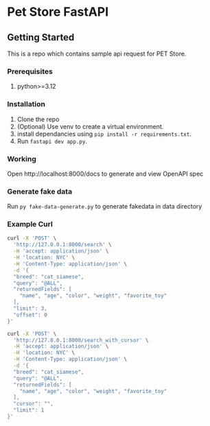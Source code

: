 # Pet Store FastAPI

## Getting Started

This is a repo which contains sample api request for PET Store.

### Prerequisites

1. python>=3.12

### Installation

1. Clone the repo
2. (Optional) Use venv to create a virtual environment. 
2. install dependancies using `pip install -r requirements.txt`.
3. Run `fastapi dev app.py`.

### Working

Open http://localhost:8000/docs to generate and view OpenAPI spec

### Generate fake data

Run `py fake-data-generate.py` to generate fakedata in data directory

### Example Curl

```bash
curl -X 'POST' \
  'http://127.0.0.1:8000/search' \
  -H 'accept: application/json' \
  -H 'location: NYC' \
  -H 'Content-Type: application/json' \
  -d '{
  "breed": "cat_siamese",
  "query": "@ALL",
  "returnedFields": [
    "name", "age", "color", "weight", "favorite_toy"
  ],
  "limit": 3,
  "offset": 0
}'
```

```bash
curl -X 'POST' \
  'http://127.0.0.1:8000/search_with_cursor' \
  -H 'accept: application/json' \
  -H 'location: NYC' \
  -H 'Content-Type: application/json' \
  -d '{
  "breed": "cat_siamese",
  "query": "@ALL",
  "returnedFields": [
    "name", "age", "color", "weight", "favorite_toy"
  ],
  "cursor": "",
  "limit": 1
}'
```
